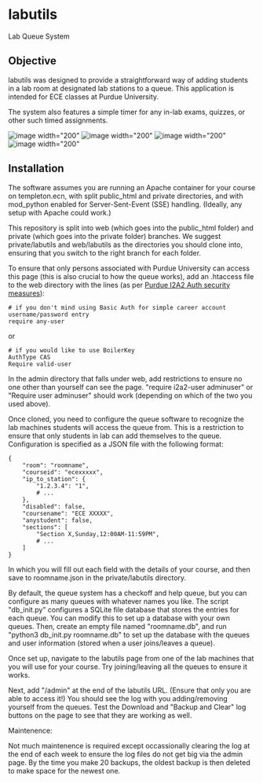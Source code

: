 # labutils
Lab Queue System

## Objective
labutils was designed to provide a straightforward way of adding students in a lab room at designated lab stations to a queue.  This application is intended for ECE classes at Purdue University.

The system also features a simple timer for any in-lab exams, quizzes, or other such timed assignments.

![image width="200"](https://user-images.githubusercontent.com/12859429/187915228-e7293cee-e781-4daa-bef5-329fd80d8b33.png)
![image width="200"](https://user-images.githubusercontent.com/12859429/187916324-f3af417c-5229-4054-b9df-aea4a463a116.png)
![image width="200"](https://user-images.githubusercontent.com/12859429/187916118-ec1c87a7-f1d1-4b9e-9362-8b32e2e0d661.png)
![image width="200"](https://user-images.githubusercontent.com/12859429/187915856-01fb97e5-23c1-468c-aadb-add5e097c41b.png)

## Installation
The software assumes you are running an Apache container for your course on templeton.ecn, with split public_html and private directories, and with mod_python enabled for Server-Sent-Event (SSE) handling.  (Ideally, any setup with Apache could work.)  

This repository is split into web (which goes into the public_html folder) and private (which goes into the private folder) branches.  We suggest private/labutils and web/labutils as the directories you should clone into, ensuring that you switch to the right branch for each folder.  

To ensure that only persons associated with Purdue University can access this page (this is also crucial to how the queue works), add an .htaccess file to the web directory with the lines (as per [Purdue I2A2 Auth security measures](https://engineering.purdue.edu/ECN/Support/KB/Docs/WebServerAuthenticat)):

```
# if you don't mind using Basic Auth for simple career account username/password entry
require any-user
```

or


```
# if you would like to use BoilerKey
AuthType CAS
Require valid-user
```

In the admin directory that falls under web, add restrictions to ensure no one other than yourself can see the page.  "require i2a2-user adminuser" or "Require user adminuser" should work (depending on which of the two you used above).

Once cloned, you need to configure the queue software to recognize the lab machines students will access the queue from.  This is a restriction to ensure that only students in lab can add themselves to the queue.  Configuration is specified as a JSON file with the following format:

```
{
    "room": "roomname", 
    "courseid": "ecexxxxx", 
    "ip_to_station": {
        "1.2.3.4": "1", 
        # ...
    }, 
    "disabled": false, 
    "coursename": "ECE XXXXX", 
    "anystudent": false, 
    "sections": [
        "Section X,Sunday,12:00AM-11:59PM",
        # ...
    ]
}
```

In which you will fill out each field with the details of your course, and then save to roomname.json in the private/labutils directory.  

By default, the queue system has a checkoff and help queue, but you can configure as many queues with whatever names you like.  The script "db_init.py" configures a SQLite file database that stores the entries for each queue.  You can modify this to set up a database with your own queues.  Then, create an empty file named "roomname.db", and run "python3 db_init.py roomname.db" to set up the database with the queues and user information (stored when a user joins/leaves a queue).

Once set up, navigate to the labutils page from one of the lab machines that you will use for your course.  Try joining/leaving all the queues to ensure it works.  

Next, add "/admin" at the end of the labutils URL.  (Ensure that only you are able to access it!)  You should see the log with you adding/removing yourself from the queues.  Test the Download and "Backup and Clear" log buttons on the page to see that they are working as well.

Maintenence: 

Not much maintenence is required except occassionally clearing the log at the end of each week to ensure the log files do not get big via the admin page.  By the time you make 20 backups, the oldest backup is then deleted to make space for the newest one.  
